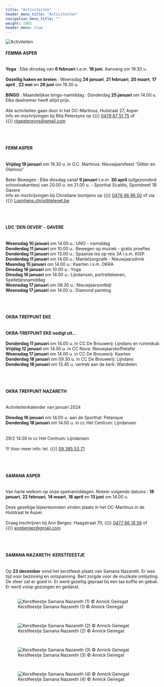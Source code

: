 ```yaml
---
title: "Activiteiten"
header_menu_title: "Activiteiten"
navigation_menu_title: ""
weight: 1003
header_menu: true
---
```


![Activiteiten](images/activiteiten.jpg)




#### FEMMA ASPER
<br>
<b>Yoga</b> : Elke dinsdag van <b>6 februari</b> t.e.m. <b>18 juni</b>. Aanvang om 19.30 u.<br>
<br>
<b>Gezellig haken en breien</b> : Woensdag <b>24 januari</b>, <b>21 februari</b>, <b>20 maart</b>, <b>17 april</b> , <b>22 mei</b> en <b>26 juni</b> om 19.30 u.<br>
<br>
<b>BINGO</b> : Maandelijkse bingo-namiddag : Donderdag <b>25 januari</b> om 14.00 u.<br>
Elke deelnemer heeft altijd prijs.<br>
<br>
Alle activiteiten gaan door in het OC-Martinus, Hulstraat 27, Asper<br>
Info en inschrijvingen bij Rita Petereyns op {{<icon class="fa fa-phone">}}&nbsp;<a href="tel:0479675175">0479 67 51 75</a> of {{<icon class="fa fa-envelope">}}&nbsp;<a href="ritapetereyns@gmail.com">ritapetereyns@gmail.com</a><br>
<br>
<br>
<br>





#### FERM ASPER
<br>
<b>Vrijdag 19 januari</b> om 19.30 u. in O.C. Martinus: Nieuwjaarsfeest 'Glitter en Glamour'<br>
<br>
Beter Bewegen : Elke dinsdag vanaf <b>9 januari</b> t.e.m. <b>30 april</b> (uitgezonderd schoolvakanties) van 20.00 u. tot 21.00 u. - Sporthal Scaldis, Sportdreef 1B Gavere<br>
Info en inschrijvingen bij Christiane loontjens op {{<icon class="fa fa-phone">}}&nbsp;<a href="tel:0479469650">0479 46 96 50</a> of via {{<icon class="fa fa-envelope">}}&nbsp;<a href="Loontjens.chris@telenet.be">Loontjens.chris@telenet.be</a><br>
<br>
<br>
<br>





#### LDC 'DEN OEVER' - GAVERE
<br>
<b>Woensdag 10 januari</b> om 14.00 u.: UNO - namiddag<br>
<b>Donderdag 11 januari</b> om 10.00 u.: Bewegen op muziek - gratis proefles<br>
<b>Donderdag 11 januari</b> om 13.00 u.: Spaanse les op reis 3A i.s.m. KISP<br>
<b>Donderdag 11 januari</b> om 14.00 u.: Mantelzorgcafé - Nieuwjaarsdrink<br>
<b>Maandag 15 januari</b> om 14.00 u.: Kaarten i.s.m. OKRA<br>
<b>Dinsdag 16 januari</b> om 10.00 u.: Yoga<br>
<b>Dinsdag 16 januari</b> om 14.00 u.: Lijndansen, portrettekenen, Spelletjesnamiddag<br>
<b>Woensdag 17 januari</b> om 08.30 u.: Nieuwjaarsontbijt<br>
<b>Woensdag 17 januari</b> om 14.00 u.: Diamond painting<br>
<br>
<br>
<br>





#### OKRA TREFPUNT EKE
<br>
<b>OKRA-TREFPUNT EKE nodigt uit...</b><br>
<br>
<b>Donderdag 11 januari</b> om 14.00 u. in CC De Brouwerij: Lijndans en rummikub<br>
<b>Vrijdag 12 januari</b> om 14.00 u. in CC Nova: Nieuwjaarskoffietafel<br>
<b>Woensdag 17 januari</b> om 14.00 u. in CC De Brouwerij: Kaarten<br>
<b>Donderdag 18 januari</b> om 09.30 u. in CC De Brouwerij: Lijndans<br>
<b>Donderdag 18 januari</b> om 13.45 u. vertrek aan de kerk: Wandelen<br>
<br>
<br>
<br>





#### OKRA TREFPUNT NAZARETH
<br>
Activiteitenkalender van januari 2024<br>
<br>
<b>Dinsdag 16 januari</b> om 14.00 u. aan de Sporthal: Petanque<br>
<b>Donderdag 18 januari</b> om 14.00 u. in cc Het Centrum: Lijndansen<br>
<br>
<br>
29/2 14.00 in cc Het Centrum: Lijndansen<br>
<br>
!!! Voor meer info: tel. {{<icon class="fa fa-phone">}}&nbsp;<a href="tel:093855371">09 385 53 71</a><br>
<br>
<br>
<br>





#### SAMANA ASPER
<br>
Van harte welkom op onze spelnamiddagen. Noteer volgende datums : <b>18 januari</b>, <b>22 februari</b>, <b>14 maart</b>, <b>18 april</b> en <b>13 juni</b> om 14.00 u.<br>
<br>
Deze gezellige bijeenkomsten vinden plaats in het OC-Martinus in de Hulstraat te Asper.<br>
<br>
Graag inschrijven bij Ann Bergez: Haagstraat 70, {{<icon class="fa fa-phone">}}&nbsp;<a href="tel:0477661859">0477 66 18 59</a> of {{<icon class="fa fa-envelope">}}&nbsp;<a href="annbergez@gmail.com">annbergez@gmail.com</a><br>
<br>
<br>
<br>





#### SAMANA NAZARETH: KERSTFEESTJE
<br>
Op <b>23 december</b> vond het kerstfeest plaats van Samana Nazareth. Er was tijd voor bezinning en ontspanning. Bert zorgde voor de muzikale omlijsting. De sfeer zat er goed in. Er werd gezellig gepraat bij een tas koffie en gebak. Er werd volop gezongen en gedanst.<br>
<br>
<figure><img src="images/pb-si1.jpg" alt=" Kerstfeestje Samana Nazareth (1) © Annick Geiregat" style="max-height: 500px; max-width: 500px;" /><figcaption> Kerstfeestje Samana Nazareth (1) © Annick Geiregat</figcaption></figure><br>
<figure><img src="images/pb-si2.jpg" alt=" Kerstfeestje Samana Nazareth (2) © Annick Geiregat" style="max-height: 500px; max-width: 500px;" /><figcaption> Kerstfeestje Samana Nazareth (2) © Annick Geiregat</figcaption></figure><br>
<figure><img src="images/pb-si3.jpg" alt=" Kerstfeestje Samana Nazareth (3) © Annick Geiregat" style="max-height: 500px; max-width: 500px;" /><figcaption> Kerstfeestje Samana Nazareth (3) © Annick Geiregat</figcaption></figure><br>
<figure><img src="images/pb-si4.jpg" alt=" Kerstfeestje Samana Nazareth (4) © Annick Geiregat" style="max-height: 500px; max-width: 500px;" /><figcaption> Kerstfeestje Samana Nazareth (4) © Annick Geiregat</figcaption></figure><br>
<br>
<br>
<br>


